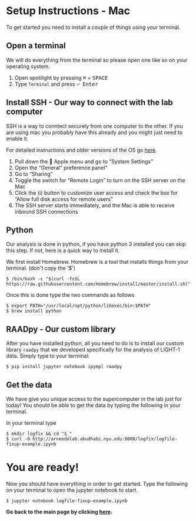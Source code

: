 # Setup Instructions - Mac

To get started you need to install a couple of things using your terminal.

## Open a terminal

We will do everything from the terminal so please open one like so on your operating system.

1. Open spotilight by pressing <kbd>⌘</kbd> + <kbd> SPACE</kbd>
2. Type ``Terminal`` and press <kbd>⏎ Enter</kbd>

## Install SSH - Our way to connect with the lab computer

SSH is a way to conntect securely from one computer to the other. If you are using mac you probably have this already and you might just need to enable it.

For detailed instructions and older versions of the OS go [here](https://osxdaily.com/2022/07/08/turn-on-ssh-mac/).

1. Pull down the  Apple menu and go to “System Settings”
2. Open the “General” preference panel”
3. Go to “Sharing”
4. Toggle the switch for “Remote Login” to turn on the SSH server on the Mac
5. Click the (i) button to customize user access and check the box for “Allow full disk access for remote users”
6. The SSH server starts immediately, and the Mac is able to receive inbound SSH connections

## Python

Our analysis is done in python, if you have python 3 installed you can skip this step. If not, here is a quick way to install it.

We first install Homebrew. Homebrew is a tool that installs things from your terminal. (don't copy the '$')

```shell
$ /bin/bash -c "$(curl -fsSL https://raw.githubusercontent.com/Homebrew/install/master/install.sh)"
```

Once this is done type the two commands as follows
```shell
$ export PATH="/usr/local/opt/python/libexec/bin:$PATH"
$ brew install python
```

## RAADpy - Our custom library

After you have installed python, all you need to do is to install our custom library ``raadpy`` that we developed specifically for the analysis of LIGHT-1 data. Simply type to your terminal:

```shell
$ pip install jupyter notebook ipympl raadpy
```

## Get the data

We have give you unique access to the supercomputer in the lab just for today! You should be able to get the data by typing the following in your terminal.

In your terminal type

```shell
$ mkdir logfix && cd "$_"
$ curl -O http://arneodolab.abudhabi.nyu.edu:8000/logfix/logfile-fixup-example.ipynb
```

# You are ready!

Now you should have everything in order to get started. Type the following on your terminal to open the jupyter notebook to start.

```shell
$ jupyter notebook logfile-fixup-example.ipynb
```

**Go back to the main page by clicking [here](./README.md).**